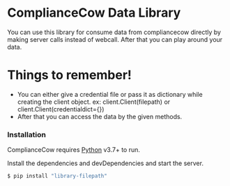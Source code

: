 # ComplianceCow Data Library

You can use this library for consume data from compliancecow directly by making server calls instead of webcall. After that you can play around your data.

# Things to remember!

  - You can either give a credential file or pass it as dictionary while creating the client object.
    ex: client.Client(filepath) or client.Client(credentialdict={})
  - After that you can access the data by the given methods.

### Installation

ComplianceCow requires [Python](https://www.python.org/) v3.7+ to run.

Install the dependencies and devDependencies and start the server.

```sh
$ pip install "library-filepath"
```